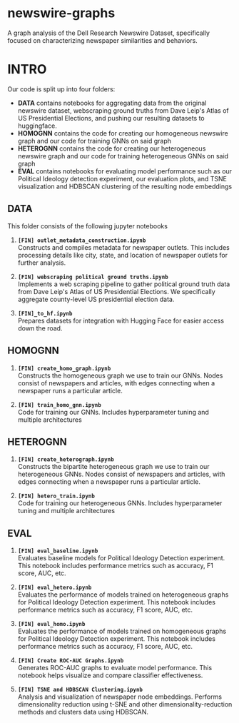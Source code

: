 # newswire-graphs
A graph analysis of the Dell Research Newswire Dataset, specifically focused on characterizing newspaper similarities and behaviors. 

# INTRO
Our code is split up into four folders:
- **DATA** contains notebooks for aggregating data from the original newswire dataset, webscraping ground truths from Dave Leip's Atlas of US Presidential Elections, and pushing our resulting datasets to huggingface.
- **HOMOGNN** contains the code for creating our homogeneous newswire graph and our code for training GNNs on said graph
- **HETEROGNN** contains the code for creating our heterogeneous newswire graph and our code for training heterogeneous GNNs on said graph
- **EVAL** contains notebooks for evaluating model performance such as our Political Ideology detection experiment, our evaluation plots, and TSNE visualization and HDBSCAN clustering of the resulting node embeddings

## DATA
This folder consists of the following jupyter notebooks
1. **`[FIN] outlet_metadata_construction.ipynb`**  
   Constructs and compiles metadata for newspaper outlets. This includes processing details like city, state, and location of newspaper outlets for further analysis.

2. **`[FIN] webscraping political ground truths.ipynb`**  
   Implements a web scraping pipeline to gather political ground truth data from Dave Leip's Atlas of US Presidential Elections. We specifically aggregate county-level US presidential election data.

3. **`[FIN]_to_hf.ipynb`**  
   Prepares datasets for integration with Hugging Face for easier access down the road.

## HOMOGNN
1. **`[FIN] create_homo_graph.ipynb`**  
   Constructs the homogeneous graph we use to train our GNNs. Nodes consist of newspapers and articles, with edges connecting when a newspaper runs a particular article. 

2. **`[FIN] train_homo_gnn.ipynb`**  
   Code for training our GNNs. Includes hyperparameter tuning and multiple architectures

## HETEROGNN
1. **`[FIN] create_heterograph.ipynb`**  
   Constructs the bipartite heterogeneous graph we use to train our heterogeneous GNNs. Nodes consist of newspapers and articles, with edges connecting when a newspaper runs a particular article. 

2. **`[FIN] hetero_train.ipynb`**  
   Code for training our heterogeneous GNNs. Includes hyperparameter tuning and multiple architectures

## EVAL

1. **`[FIN] eval_baseline.ipynb`**  
   Evaluates baseline models for Political Ideology Detection experiment. This notebook includes performance metrics such as accuracy, F1 score, AUC, etc. 
   
2. **`[FIN] eval_hetero.ipynb`**  
   Evaluates the performance of models trained on heterogeneous graphs for Political Ideology Detection experiment. This notebook includes performance metrics such as accuracy, F1 score, AUC, etc.

3. **`[FIN] eval_homo.ipynb`**  
   Evaluates the performance of models trained on homogeneous graphs for Political Ideology Detection experiment. This notebook includes performance metrics such as accuracy, F1 score, AUC, etc.

4. **`[FIN] Create ROC-AUC Graphs.ipynb`**  
   Generates ROC-AUC graphs to evaluate model performance. This notebook helps visualize and compare classifier effectiveness.

5. **`[FIN] TSNE and HDBSCAN Clustering.ipynb`**  
   Analysis and visualization of newspaper node embeddings. Performs dimensionality reduction using t-SNE and other dimensionality-reduction methods and clusters data using HDBSCAN.
